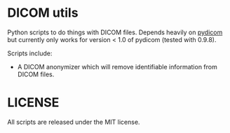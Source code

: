 # DICOM utils

Python scripts to do things with DICOM files. Depends heavily on [pydicom](https://github.com/darcymason/pydicom) but currently only works for version < 1.0 of pydicom (tested with 0.9.8).

Scripts include:

* A DICOM anonymizer which will remove identifiable information from DICOM files.

# LICENSE

All scripts are released under the MIT license.
